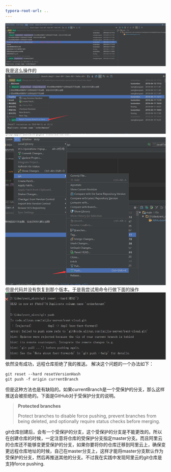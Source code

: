 ```yaml
---
typora-root-url: ..
---
```


![](/images/git/版本回退/1.png)
我是这么操作的
![](/images/git/版本回退/2.png)
![](/images/git/版本回退/3.jpg)
但是代码并没有恢复到那个版本。于是我尝试用命令行做下面的操作
![](/images/git/版本回退/4.png)
依然没有成功，远程仓库拒绝了我的推送。
解决这个问题的一个办法如下：
```
git reset --hard resetVersionHash
git push -f origin currentBranch
```
但是这种方法也是有缺陷的。如果currentBranch是一个受保护的分支，那么这样推送会被拒绝的。下面是GitHub对于受保护分支的说明。
> **Protected branches**
>
> Protect branches to disable force pushing, prevent branches from being deleted, and optionally require status checks before merging. 

git仓库创建后，会有一个受保护的分支，这个受保护的分支是不能更改的。所以在创建仓库的时候，一定注意将仓库的受保护分支指定master分支。而且阿里云的仓库还不能够变更受保护的分支，如果你要将你的仓库迁移到阿里云上，确保变更远程仓库地址的时候，自己在master分支上，这样才能将master分支默认作为受保护的分支，然后再推送其他的分支。不过我在实践中发现阿里云的git仓库是支持force pushing.

